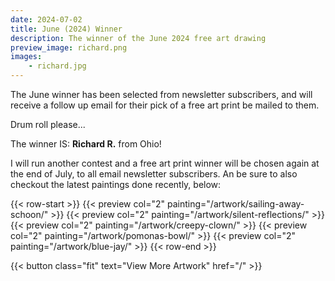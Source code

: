```yaml
---
date: 2024-07-02
title: June (2024) Winner
description: The winner of the June 2024 free art drawing
preview_image: richard.png
images:
    - richard.jpg
---
```


The June winner has been selected from newsletter subscribers, and will receive a follow up email for their pick of a free art print be mailed to them.

Drum roll please...

<!--more-->

The winner IS: **Richard R.** from Ohio!

I will run another contest and a free art print winner will be chosen again at the end of July, to all email newsletter subscribers. An be sure to also checkout the latest paintings done recently, below:

{{< row-start >}}
    {{< preview col="2" painting="/artwork/sailing-away-schoon/" >}}
    {{< preview col="2" painting="/artwork/silent-reflections/" >}}
    {{< preview col="2" painting="/artwork/creepy-clown/" >}}
    {{< preview col="2" painting="/artwork/pomonas-bowl/" >}}
    {{< preview col="2" painting="/artwork/blue-jay/" >}}
{{< row-end >}}

{{< button class="fit" text="View More Artwork" href="/" >}}
